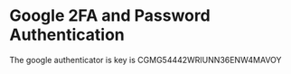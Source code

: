 # Google 2FA and Password Authentication

The google authenticator is key is CGMG54442WRIUNN36ENW4MAVOY
